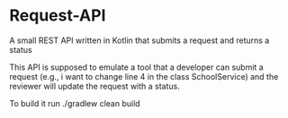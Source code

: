 # Request-API
A small REST API written in Kotlin that submits a request and returns a status

This API is supposed to emulate a tool that a developer can submit a request (e.g., i want to change line 4 in the class SchoolService) and the reviewer will update the request with a status.

To build it run ./gradlew clean build
